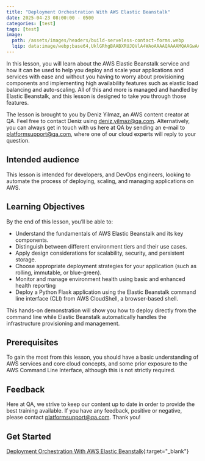 ```yaml
---
title: "Deployment Orchestration With AWS Elastic Beanstalk"
date: 2025-04-23 08:00:00 - 0500
categories: [test]
tags: [test]
image: 
  path: /assets/images/headers/build-serveless-contact-forms.webp
  lqip: data:image/webp;base64,UklGRhgBAABXRUJQVlA4WAoAAAAQAAAAMQAAGwAAQUxQSBwAAAABH9D/iAgoaSMJ2g+vfw0ndPHBiP5PAOY8FG4uVlA4INYAAACQBQCdASoyABwAPsVSoUunpKMht/VYAPAYiWYAtkQdA7TYzXVIYlcELNrJibxeaC/vkAehpAD++l+jgT/doat9XQ55gN9QXL8NdQ8wgCP9XPbqGPb+nP4v9XjyISXFry0m3oB4/0oF/4bHHSnHdWboUq7B2EcAudx8qUuAMypa6lPynQ9LYu7C9nLiAiEJpIji1pR7mKAu5rR4mdqUlpjfzVZoH9F3A50xiw1b/z+Xikngf8Y9CGBpDBeYjJz76iADZ3BD++dPDCyWEmrIytDzHkRuAAAA
---
```


In this lesson, you will learn about the AWS Elastic Beanstalk service and how it can be used to help you deploy and scale your applications and services with ease and without you having to worry about provisioning components and implementing high availability features such as elastic load balancing and auto-scaling. All of this and more is managed and handled by Elastic Beanstalk, and this lesson is designed to take you through those features. 

The lesson is brought to you by Deniz Yilmaz, an AWS content creator at QA. Feel free to contact Deniz using deniz.yilmaz@qa.com. Alternatively, you can always get in touch with us here at QA by sending an e-mail to platformsupport@qa.com, where one of our cloud experts will reply to your question.  

## Intended audience  
This lesson is intended for developers, and DevOps engineers, looking to automate the process of deploying, scaling, and managing applications on AWS. 

## Learning Objectives  
By the end of this lesson, you’ll be able to:  
- Understand the fundamentals of AWS Elastic Beanstalk and its key components. 
- Distinguish between different environment tiers and their use cases. 
- Apply design considerations for scalability, security, and persistent storage. 
- Choose appropriate deployment strategies for your application (such as rolling, immutable, or blue-green). 
- Monitor and manage environment health using basic and enhanced health reporting 
- Deploy a Python Flask application using the Elastic Beanstalk command line interface (CLI) from AWS CloudShell, a browser-based shell. 

This hands-on demonstration will show you how to deploy directly from the command line while Elastic Beanstalk automatically handles the infrastructure provisioning and management. 

## Prerequisites  
To gain the most from this lesson, you should have a basic understanding of AWS services and core cloud concepts, and some prior exposure to the AWS Command Line Interface, although this is not strictly required. 

## Feedback
Here at QA, we strive to keep our content up to date in order to provide the best training available. If you have any feedback, positive or negative, please contact platformsupport@qa.com. Thank you! 

## Get Started
[Deployment Orchestration With AWS Elastic Beanstalk](https://platform.qa.com/course/deployment-orchestration-with-aws-elastic-beanstalk/introduction-and-learning-objectives-1744313591886/){:target="_blank"}